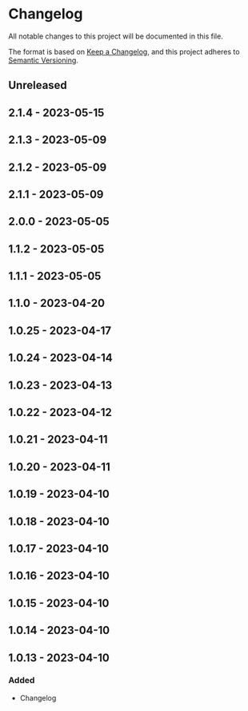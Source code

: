 # Changelog

All notable changes to this project will be documented in this file.

The format is based on [Keep a Changelog](https://keepachangelog.com/en/1.0.0/),
and this project adheres to [Semantic Versioning](https://semver.org/spec/v2.0.0.html).

## Unreleased

## 2.1.4 - 2023-05-15

## 2.1.3 - 2023-05-09

## 2.1.2 - 2023-05-09

## 2.1.1 - 2023-05-09

## 2.0.0 - 2023-05-05

## 1.1.2 - 2023-05-05

## 1.1.1 - 2023-05-05

## 1.1.0 - 2023-04-20

## 1.0.25 - 2023-04-17

## 1.0.24 - 2023-04-14

## 1.0.23 - 2023-04-13

## 1.0.22 - 2023-04-12

## 1.0.21 - 2023-04-11

## 1.0.20 - 2023-04-11

## 1.0.19 - 2023-04-10

## 1.0.18 - 2023-04-10

## 1.0.17 - 2023-04-10

## 1.0.16 - 2023-04-10

## 1.0.15 - 2023-04-10

## 1.0.14 - 2023-04-10

## 1.0.13 - 2023-04-10
### Added
- Changelog
